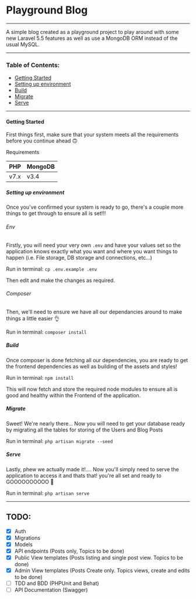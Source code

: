# Playground Blog
______________

A simple blog created as a playground project to play around with some new Laravel 5.5 features as well as use a MongoDB ORM instead of the usual MySQL.

___________

### Table of Contents:
 * [Getting Started](#getting-started)
 * [Setting up environment](#setting-up-environment)
 * [Build](#build)
 * [Migrate](#migrate)
 * [Serve](#serve)
____

 
 #### Getting Started
 First things first, make sure that your system meets all the requirements before you continue ahead 🙃
 
 Requirements

| PHP | MongoDB |
| --- | --- |
| v7.x | v3.4|
 
 
 ##### Setting up environment
 Once you've confirmed your system is ready to go, there's a couple more things to get through to ensure all is set!!!
 
 ###### Env
 Firstly, you will need your very own `.env` and have your values set so the application knows exactly what you want and where you want things to happen (i.e. File storage, DB storage and connections, etc...)
 
 Run in terminal:
 `cp .env.example .env`
 
 Then edit and make the changes as required.
 
 ###### Composer
 Then, we'll need to ensure we have all our dependancies around to make things a little easier 👌
 
 Run in terminal:
 `composer install`
 
 ##### Build
 Once composer is done fetching all our dependencies, you are ready to get the frontend dependencies as well as building of the assets and styles!
 
 Run in terminal:
 `npm install`
 
 This will now fetch and store the required node modules to ensure all is good and healthy within the Frontend of the application.
 
 ##### Migrate
 Sweet! We're nearly there... Now you will need to get your database ready by migrating all the tables for storing of the Users and Blog Posts
 
 Run in terminal:
 `php artisan migrate --seed`
 
 
 ##### Serve
 Lastly, phew we actually made it!.... Now you'll simply need to serve the application to access it and thats that! you're all set and ready to GOOOOOOOOOO 🏁
 
 Run in terminal:
 `php artisan serve`
 
 ____
 
 
 ## TODO:
 - [x] Auth
 - [x] Migrations
 - [x] Models
 - [x] API endpoints (Posts only, Topics to be done)
 - [x] Public View templates (Posts listing and single post view. Topics to be done)
 - [x] Admin View templates (Posts Create only. Topics views, create and edits to be done)
 - [ ] TDD and BDD (PHPUnit and Behat)
 - [ ] API Documentation (Swagger)
